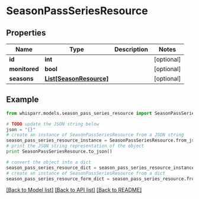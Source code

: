 # SeasonPassSeriesResource


## Properties
Name | Type | Description | Notes
------------ | ------------- | ------------- | -------------
**id** | **int** |  | [optional] 
**monitored** | **bool** |  | [optional] 
**seasons** | [**List[SeasonResource]**](SeasonResource.md) |  | [optional] 

## Example

```python
from whisparr.models.season_pass_series_resource import SeasonPassSeriesResource

# TODO update the JSON string below
json = "{}"
# create an instance of SeasonPassSeriesResource from a JSON string
season_pass_series_resource_instance = SeasonPassSeriesResource.from_json(json)
# print the JSON string representation of the object
print SeasonPassSeriesResource.to_json()

# convert the object into a dict
season_pass_series_resource_dict = season_pass_series_resource_instance.to_dict()
# create an instance of SeasonPassSeriesResource from a dict
season_pass_series_resource_form_dict = season_pass_series_resource.from_dict(season_pass_series_resource_dict)
```
[[Back to Model list]](../README.md#documentation-for-models) [[Back to API list]](../README.md#documentation-for-api-endpoints) [[Back to README]](../README.md)


